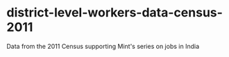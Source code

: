 # district-level-workers-data-census-2011
Data from the 2011 Census supporting Mint's series on jobs in India
